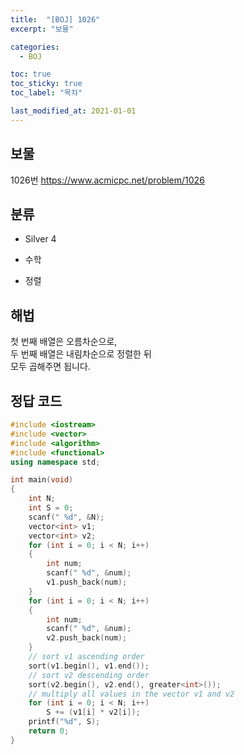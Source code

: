 ```yaml
---
title:  "[BOJ] 1026"
excerpt: "보물"

categories:
  - BOJ

toc: true
toc_sticky: true
toc_label: "목차"

last_modified_at: 2021-01-01
---
```


## 보물

1026번 <https://www.acmicpc.net/problem/1026>

## 분류
* Silver 4

* 수학
* 정렬

## 해법
첫 번째 배열은 오름차순으로,  
두 번째 배열은 내림차순으로 정렬한 뒤  
모두 곱해주면 됩니다.

## 정답 코드
```cpp
#include <iostream>
#include <vector>
#include <algorithm>
#include <functional>
using namespace std;

int main(void)
{
    int N;
    int S = 0;
    scanf(" %d", &N);
    vector<int> v1;
    vector<int> v2;
    for (int i = 0; i < N; i++)
    {
        int num;
        scanf(" %d", &num);
        v1.push_back(num);
    }
    for (int i = 0; i < N; i++)
    {
        int num;
        scanf(" %d", &num);
        v2.push_back(num);
    }
    // sort v1 ascending order
    sort(v1.begin(), v1.end());
    // sort v2 descending order
    sort(v2.begin(), v2.end(), greater<int>());
    // multiply all values in the vector v1 and v2
    for (int i = 0; i < N; i++)
        S += (v1[i] * v2[i]);
    printf("%d", S);
    return 0;
}
```